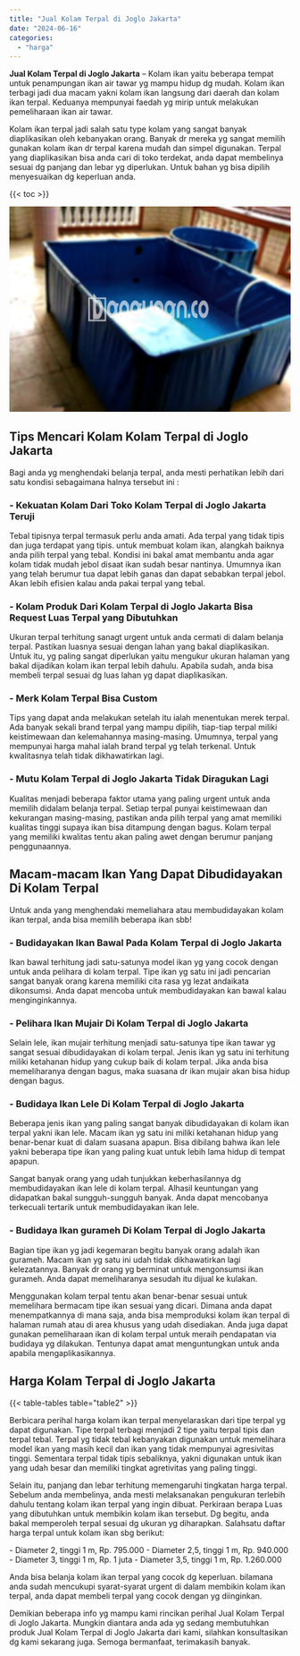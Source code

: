 ```yaml
---
title: "Jual Kolam Terpal di Joglo Jakarta"
date: "2024-06-16"
categories: 
  - "harga"
---
```


**Jual Kolam Terpal di Joglo Jakarta** – Kolam ikan yaitu beberapa tempat untuk penampungan ikan air tawar yg mampu hidup dg mudah. Kolam ikan terbagi jadi dua macam yakni kolam ikan langsung dari daerah dan kolam ikan terpal. Keduanya mempunyai faedah yg mirip untuk melakukan pemeliharaan ikan air tawar.

Kolam ikan terpal jadi salah satu type kolam yang sangat banyak diaplikasikan oleh kebanyakan orang. Banyak dr mereka yg sangat memilih gunakan kolam ikan dr terpal karena mudah dan simpel digunakan. Terpal yang diaplikasikan bisa anda cari di toko terdekat, anda dapat membelinya sesuai dg panjang dan lebar yg diperlukan. Untuk bahan yg bisa dipilih menyesuaikan dg keperluan anda.

{{< toc >}}

![Jual Kolam Terpal di Joglo Jakarta](/images/jual-kolam-terpal-22.png)

## Tips Mencari Kolam Kolam Terpal di Joglo Jakarta

Bagi anda yg menghendaki belanja terpal, anda mesti perhatikan lebih dari satu kondisi sebagaimana halnya tersebut ini :

### \- Kekuatan Kolam Dari Toko Kolam Terpal di Joglo Jakarta Teruji

Tebal tipisnya terpal termasuk perlu anda amati. Ada terpal yang tidak tipis dan juga terdapat yang tipis. untuk membuat kolam ikan, alangkah baiknya anda pilih terpal yang tebal. Kondisi ini bakal amat membantu anda agar kolam tidak mudah jebol disaat ikan sudah besar nantinya. Umumnya ikan yang telah berumur tua dapat lebih ganas dan dapat sebabkan terpal jebol. Akan lebih efisien kalau anda pakai terpal yang tebal.

### \- Kolam Produk Dari Kolam Terpal di Joglo Jakarta Bisa Request Luas Terpal yang Dibutuhkan

Ukuran terpal terhitung sanagt urgent untuk anda cermati di dalam belanja terpal. Pastikan luasnya sesuai dengan lahan yang bakal diaplikasikan. Untuk itu, yg paling sangat diperlukan yaitu mengukur ukuran halaman yang bakal dijadikan kolam ikan terpal lebih dahulu. Apabila sudah, anda bisa membeli terpal sesuai dg luas lahan yg dapat diaplikasikan.

### \- Merk Kolam Terpal Bisa Custom

Tips yang dapat anda melakukan setelah itu ialah menentukan merek terpal. Ada banyak sekali brand terpal yang mampu dipilih, tiap-tiap terpal miliki keistimewaan dan kelemahannya masing-masing. Umumnya, terpal yang mempunyai harga mahal ialah brand terpal yg telah terkenal. Untuk kwalitasnya telah tidak dikhawatirkan lagi.

### \- Mutu Kolam Terpal di Joglo Jakarta Tidak Diragukan Lagi

Kualitas menjadi beberapa faktor utama yang paling urgent untuk anda memilih didalam belanja terpal. Setiap terpal punyai keistimewaan dan kekurangan masing-masing, pastikan anda pilih terpal yang amat memiliki kualitas tinggi supaya ikan bisa ditampung dengan bagus. Kolam terpal yang memiliki kwalitas tentu akan paling awet dengan berumur panjang penggunaannya.

## Macam-macam Ikan Yang Dapat Dibudidayakan Di Kolam Terpal

Untuk anda yang menghendaki memeliahara atau membudidayakan kolam ikan terpal, anda bisa memilih beberapa ikan sbb!

### \- Budidayakan Ikan Bawal Pada Kolam Terpal di Joglo Jakarta

Ikan bawal terhitung jadi satu-satunya model ikan yg yang cocok dengan untuk anda pelihara di kolam terpal. Tipe ikan yg satu ini jadi pencarian sangat banyak orang karena memiliki cita rasa yg lezat andaikata dikonsumsi. Anda dapat mencoba untuk membudidayakan kan bawal kalau menginginkannya.

### \- Pelihara Ikan Mujair Di Kolam Terpal di Joglo Jakarta

Selain lele, ikan mujair terhitung menjadi satu-satunya tipe ikan tawar yg sangat sesuai dibudidayakan di kolam terpal. Jenis ikan yg satu ini terhitung miliki ketahanan hidup yang cukup baik di kolam terpal. Jika anda bisa memeliharanya dengan bagus, maka suasana dr ikan mujair akan bisa hidup dengan bagus.

### \- Budidaya Ikan Lele Di Kolam Terpal di Joglo Jakarta

Beberapa jenis ikan yang paling sangat banyak dibudidayakan di kolam ikan terpal yakni ikan lele. Macam ikan yg satu ini miliki ketahanan hidup yang benar-benar kuat di dalam suasana apapun. Bisa dibilang bahwa ikan lele yakni beberapa tipe ikan yang paling kuat untuk lebih lama hidup di tempat apapun.

Sangat banyak orang yang udah tunjukkan keberhasilannya dg membudidayakan ikan lele di kolam terpal. Alhasil keuntungan yang didapatkan bakal sungguh-sungguh banyak. Anda dapat mencobanya terkecuali tertarik untuk membudidayakan ikan lele.

### \- Budidaya Ikan gurameh Di Kolam Terpal di Joglo Jakarta

Bagian tipe ikan yg jadi kegemaran begitu banyak orang adalah ikan gurameh. Macam ikan yg satu ini udah tidak dikhawatirkan lagi kelezatannya. Banyak dr orang yg berminat untuk mengonsumsi ikan gurameh. Anda dapat memeliharanya sesudah itu dijual ke kulakan.

Menggunakan kolam terpal tentu akan benar-benar sesuai untuk memelihara bermacam tipe ikan sesuai yang dicari. Dimana anda dapat menempatkannya di mana saja, anda bisa memproduksi kolam ikan terpal di halaman rumah atau di area khusus yang udah disediakan. Anda juga dapat gunakan pemeliharaan ikan di kolam terpal untuk meraih pendapatan via budidaya yg dilakukan. Tentunya dapat amat menguntungkan untuk anda apabila mengaplikasikannya.

## Harga Kolam Terpal di Joglo Jakarta

{{< table-tables table="table2" >}}

Berbicara perihal harga kolam ikan terpal menyelaraskan dari tipe terpal yg dapat digunakan. Tipe terpal terbagi menjadi 2 tipe yaitu terpal tipis dan terpal tebal. Terpal yg tidak tebal kebanyakan digunakan untuk memelihara model ikan yang masih kecil dan ikan yang tidak mempunyai agresivitas tinggi. Sementara terpal tidak tipis sebaliknya, yakni digunakan untuk ikan yang udah besar dan memiliki tingkat agretivitas yang paling tinggi.

Selain itu, panjang dan lebar terhitung memengaruhi tingkatan harga terpal. Sebelum anda membelinya, anda mesti melaksanakan pengukuran terlebih dahulu tentang kolam ikan terpal yang ingin dibuat. Perkiraan berapa Luas yang dibutuhkan untuk membikin kolam ikan tersebut. Dg begitu, anda bakal memperoleh terpal sesuai dg ukuran yg diharapkan. Salahsatu daftar harga terpal untuk kolam ikan sbg berikut:

\- Diameter 2, tinggi 1 m, Rp. 795.000 - Diameter 2,5, tinggi 1 m, Rp. 940.000 - Diameter 3, tinggi 1 m, Rp. 1 juta - Diameter 3,5, tinggi 1 m, Rp. 1.260.000

Anda bisa belanja kolam ikan terpal yang cocok dg keperluan. bilamana anda sudah mencukupi syarat-syarat urgent di dalam membikin kolam ikan terpal, anda dapat membeli terpal yang cocok dengan yg diinginkan.

Demikian beberapa info yg mampu kami rincikan perihal Jual Kolam Terpal di Joglo Jakarta. Mungkin diantara anda ada yg sedang membutuhkan produk Jual Kolam Terpal di Joglo Jakarta dari kami, silahkan konsultasikan dg kami sekarang juga. Semoga bermanfaat, terimakasih banyak.
